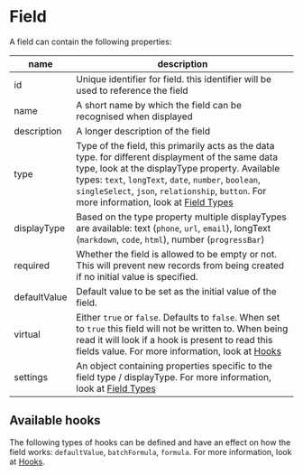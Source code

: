 # Field

A field can contain the following properties:

| name | description |
| --- | --- |
| id | Unique identifier for field. this identifier will be used to reference the field |  
| name | A short name by which the field can be recognised when displayed |
| description | A longer description of the field |
| type | Type of the field, this primarily acts as the data type. for different displayment of the same data type, look at the displayType property. Available types: `text`, `longText`, `date`, `number`, `boolean`, `singleSelect`, `json`, `relationship`, `button`. For more information, look at [Field Types](field-types.md) |
| displayType | Based on the type property multiple displayTypes are available: text (`phone`, `url`, `email`), longText (`markdown`, `code`, `html`), number (`progressBar`) |
| required | Whether the field is allowed to be empty or not. This will prevent new records from being created if no initial value is specified. |
| defaultValue | Default value to be set as the initial value of the field. |
| virtual | Either `true` or `false`. Defaults to `false`. When set to `true` this field will not be written to. When being read it will look if a hook is present to read this fields value. For more information, look at [Hooks](/docs/hooks.md) |
| settings | An object containing properties specific to the field type / displayType. For more information, look at [Field Types](field-types.md) |


## Available hooks

The following types of hooks can be defined and have an effect on how the field works: `defaultValue`, `batchFormula`, `formula`. For more information, look at [Hooks](/docs/hooks.md).